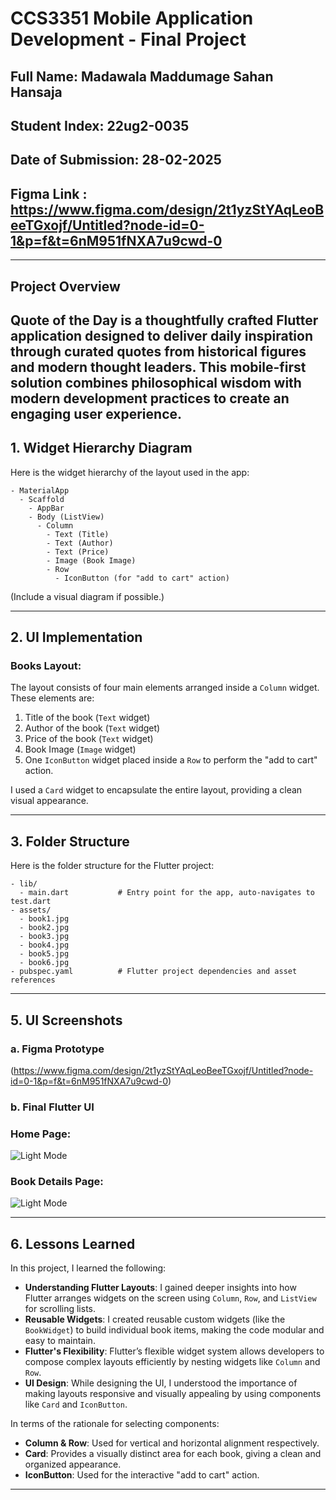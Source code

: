 # CCS3351 Mobile Application Development - Final Project

## Full Name: Madawala Maddumage Sahan Hansaja  

## Student Index: 22ug2-0035

## Date of Submission: 28-02-2025

## Figma Link : https://www.figma.com/design/2t1yzStYAqLeoBeeTGxojf/Untitled?node-id=0-1&p=f&t=6nM951fNXA7u9cwd-0

---

## Project Overview

**Quote of the Day** is a thoughtfully crafted Flutter application designed to deliver daily inspiration through curated quotes from historical figures and modern thought leaders. This mobile-first solution combines philosophical wisdom with modern development practices to create an engaging user experience.
---

## 1. Widget Hierarchy Diagram

Here is the widget hierarchy of the layout used in the app:

```plaintext
- MaterialApp
  - Scaffold
    - AppBar
    - Body (ListView)
      - Column
        - Text (Title)
        - Text (Author)
        - Text (Price)
        - Image (Book Image)
        - Row
          - IconButton (for "add to cart" action)
```

(Include a visual diagram if possible.)

---

## 2. UI Implementation

### Books Layout:

The layout consists of four main elements arranged inside a `Column` widget. These elements are:

1. Title of the book (`Text` widget)
2. Author of the book (`Text` widget)
3. Price of the book (`Text` widget)
4. Book Image (`Image` widget)
5. One `IconButton` widget placed inside a `Row` to perform the "add to cart" action.

I used a `Card` widget to encapsulate the entire layout, providing a clean visual appearance.

---

## 3. Folder Structure

Here is the folder structure for the Flutter project:

```plaintext
- lib/
  - main.dart           # Entry point for the app, auto-navigates to test.dart
- assets/
  - book1.jpg
  - book2.jpg
  - book3.jpg
  - book4.jpg
  - book5.jpg
  - book6.jpg
- pubspec.yaml          # Flutter project dependencies and asset references
```

---



## 5. UI Screenshots

### a. Figma Prototype

(https://www.figma.com/design/2t1yzStYAqLeoBeeTGxojf/Untitled?node-id=0-1&p=f&t=6nM951fNXA7u9cwd-0)

### b. Final Flutter UI

### Home Page: 
![Light Mode](https://github.com/sahan026/images/blob/main/allbooks.png)

### Book Details Page: 
![Light Mode](https://github.com/sahan026/images/blob/main/bookdetail.png)

---

## 6. Lessons Learned

In this project, I learned the following:

- **Understanding Flutter Layouts**: I gained deeper insights into how Flutter arranges widgets on the screen using `Column`, `Row`, and `ListView` for scrolling lists.
- **Reusable Widgets**: I created reusable custom widgets (like the `BookWidget`) to build individual book items, making the code modular and easy to maintain.
- **Flutter's Flexibility**: Flutter’s flexible widget system allows developers to compose complex layouts efficiently by nesting widgets like `Column` and `Row`.
- **UI Design**: While designing the UI, I understood the importance of making layouts responsive and visually appealing by using components like `Card` and `IconButton`.

In terms of the rationale for selecting components:

- **Column & Row**: Used for vertical and horizontal alignment respectively.
- **Card**: Provides a visually distinct area for each book, giving a clean and organized appearance.
- **IconButton**: Used for the interactive "add to cart" action.

---
